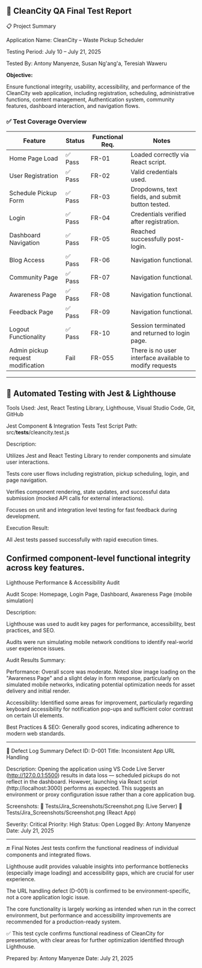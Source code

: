 🧪 CleanCity QA Final Test Report
---
📋 Project Summary

Application Name: CleanCity – Waste Pickup Scheduler<br>

Testing Period: July 10 – July 21, 2025 <br>

Tested By: Antony Manyenze, Susan Ng'ang'a, Teresiah Waweru

**Objective:**

Ensure functional integrity, usability, accessibility, and performance of the CleanCity web application, including registration, scheduling, administrative functions, content management, Authentication system, community features, dashboard interaction, and navigation flows.

### ✅ Test Coverage Overview
| Feature              | Status | Functional Req. | Notes                                             |
| -------------------- | ------ | -------------- | ------------------------------------------------- |
| Home Page Load       | ✅ Pass | FR-01       | Loaded correctly via React script.                |
| User Registration    | ✅ Pass | FR-02          | Valid credentials used.                           |
| Schedule Pickup Form | ✅ Pass | FR-03          | Dropdowns, text fields, and submit button tested. |
| Login                | ✅ Pass | FR-04          | Credentials verified after registration.          |
| Dashboard Navigation | ✅ Pass | FR-05          | Reached successfully post-login.                  |
| Blog Access         | ✅ Pass | FR-06          | Navigation functional.                            |
| Community Page      | ✅ Pass | FR-07          | Navigation functional.                            |
| Awareness Page      | ✅ Pass | FR-08          | Navigation functional.                            |
| Feedback Page       | ✅ Pass | FR-09          | Navigation functional.                            |
| Logout Functionality | ✅ Pass | FR-10          | Session terminated and returned to login page.    |
| Admin pickup request modification| Fail | FR-055 | There is no user interface available to modify requests|


---
🧪 Automated Testing with Jest & Lighthouse
---
Tools Used: Jest, React Testing Library, Lighthouse, Visual Studio Code, Git, GitHub

Jest Component & Integration Tests
Test Script Path: src/__tests__/cleancity.test.js

Description:

Utilizes Jest and React Testing Library to render components and simulate user interactions.

Tests core user flows including registration, pickup scheduling, login, and page navigation.

Verifies component rendering, state updates, and successful data submission (mocked API calls for external interactions).

Focuses on unit and integration level testing for fast feedback during development.


Execution Result:

All Jest tests passed successfully with rapid execution times.

Confirmed component-level functional integrity across key features.
---

Lighthouse Performance & Accessibility Audit

Audit Scope: Homepage, Login Page, Dashboard, Awareness Page (mobile simulation)


Description:

Lighthouse was used to audit key pages for performance, accessibility, best practices, and SEO.

Audits were run simulating mobile network conditions to identify real-world user experience issues.


Audit Results Summary:

Performance: Overall score was moderate. Noted slow image loading on the "Awareness Page" and a slight delay in form response, particularly on simulated mobile networks, indicating potential optimization needs for asset delivery and initial render.

Accessibility: Identified some areas for improvement, particularly regarding keyboard accessibility for notification pop-ups and sufficient color contrast on certain UI elements.


Best Practices & SEO: Generally good scores, indicating adherence to modern web standards.

---

📂 Defect Log Summary
Defect ID: D-001
Title: Inconsistent App URL Handling

Description:
Opening the application using VS Code Live Server (http://127.0.0.1:5500) results in data loss — scheduled pickups do not reflect in the dashboard. However, launching via React script (http://localhost:3000) performs as expected. This suggests an environment or proxy configuration issue rather than a core application bug.

Screenshots:
📎 Tests/Jira_Screenshots/Screenshot.png (Live Server)
📎 Tests/Jira_Screenshots/Screenshot.png (React App)

Severity: Critical
Priority: High
Status: Open
Logged By: Antony Manyenze
Date: July 21, 2025

---
🔚 Final Notes
Jest tests confirm the functional readiness of individual components and integrated flows.

Lighthouse audit provides valuable insights into performance bottlenecks (especially image loading) and accessibility gaps, which are crucial for user experience.

The URL handling defect (D-001) is confirmed to be environment-specific, not a core application logic issue.

The core functionality is largely working as intended when run in the correct environment, but performance and accessibility improvements are recommended for a production-ready system.

✅ This test cycle confirms functional readiness of CleanCity for presentation, with clear areas for further optimization identified through Lighthouse.

Prepared by: Antony Manyenze
Date: July 21, 2025
